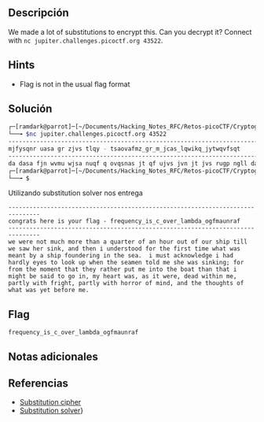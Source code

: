 ## Descripción
We made a lot of substitutions to encrypt this. Can you decrypt it? Connect with `nc jupiter.challenges.picoctf.org 43522`.

## Hints
+ Flag is not in the usual flag format


## Solución

``` bash 
┌─[ramdark@parrot]─[~/Documents/Hacking_Notes_RFC/Retos-picoCTF/Cryptography]
└──╼ $nc jupiter.challenges.picoctf.org 43522
-------------------------------------------------------------------------------
mjfysqnr uasa gr zjvs tlqy - tsaovafmz_gr_m_jcas_lqwikq_jytwqvfsqt
-------------------------------------------------------------------------------
da dasa fjn wvmu wjsa nuqf q ovqsnas jt qf ujvs jvn jt jvs rugp ngll da rqd uas rgfb, qfk nuaf g vfkasrnjjk tjs nua tgsrn ngwa duqn dqr waqfn iz q rugp tjvfkasgfy gf nua raq.  g wvrn qmbfjdlakya g uqk uqsklz azar nj ljjb vp duaf nua raqwaf njlk wa rua dqr rgfbgfy; tjs tsjw nua wjwafn nuqn nuaz sqnuas pvn wa gfnj nua ijqn nuqf nuqn g wgyun ia rqgk nj yj gf, wz uaqsn dqr, qr gn dasa, kaqk dgnugf wa, pqsnlz dgnu tsgyun, pqsnlz dgnu ujssjs jt wgfk, qfk nua nujvyunr jt duqn dqr zan iatjsa wa.
┌─[ramdark@parrot]─[~/Documents/Hacking_Notes_RFC/Retos-picoCTF/Cryptography]
└──╼ $


```


Utilizando substitution solver  nos entrega 
```
-------------------------------------------------------------------------------
congrats here is your flag - frequency_is_c_over_lambda_ogfmaunraf
-------------------------------------------------------------------------------
we were not much more than a quarter of an hour out of our ship till we saw her sink, and then i understood for the first time what was meant by a ship foundering in the sea.  i must acknowledge i had hardly eyes to look up when the seamen told me she was sinking; for from the moment that they rather put me into the boat than that i might be said to go in, my heart was, as it were, dead within me, partly with fright, partly with horror of mind, and the thoughts of what was yet before me.

```

## Flag
``` frequency_is_c_over_lambda_ogfmaunraf ```


## Notas adicionales




## Referencias
+ [Substitution cipher](https://en.wikipedia.org/wiki/Substitution_cipher)
+ [Substitution solver](https://www.guballa.de/substitution-solver)}
